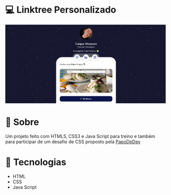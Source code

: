 # 💻 Linktree Personalizado
![img-projeto](https://github.com/CaiqueMenezes/my-linktree/blob/main/img-desafio.png)

# 🔖 Sobre
Um projeto feito com HTML5, CSS3 e Java Script para treino e também para participar de um desafio de CSS proposto pela [PapoDeDev](https://www.instagram.com/papodedev/)

# 🚀 Tecnologias

* HTML
* CSS
* Java Script
